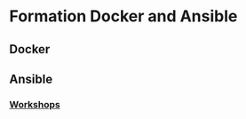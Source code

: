 # Formation Docker and Ansible

## Docker

## Ansible

### [Workshops](./ansible/workshops/README.md)
